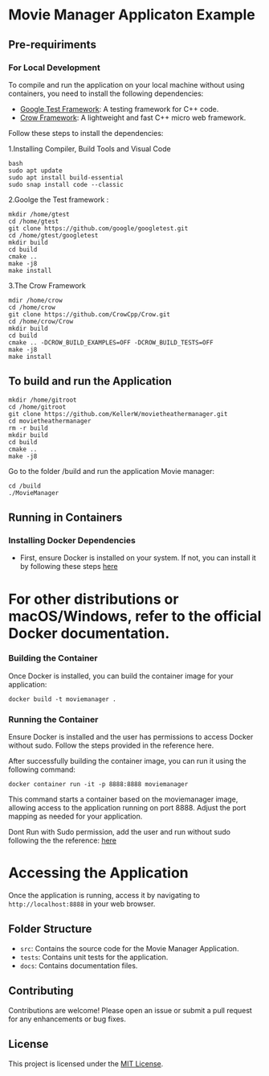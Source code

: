 # Movie Manager Applicaton Example
## Pre-requiriments 

### For Local Development 
To compile and run the application on your local machine without using containers, you need to install the following dependencies:

- [Google Test Framework](https://github.com/google/googletest): A testing framework for C++ code.
- [Crow Framework](https://github.com/CrowCpp/Crow): A lightweight and fast C++ micro web framework.

Follow these steps to install the dependencies:

1.Installing Compiler, Build Tools and Visual Code 
```
bash
sudo apt update
sudo apt install build-essential
sudo snap install code --classic
```
2.Goolge the Test framework :
```
mkdir /home/gtest  
cd /home/gtest          
git clone https://github.com/google/googletest.git 
cd /home/gtest/googletest 
mkdir build 
cd build 
cmake .. 
make -j8
make install
```
3.The Crow Framework
```
mdir /home/crow 
cd /home/crow          
git clone https://github.com/CrowCpp/Crow.git 
cd /home/crow/Crow 
mkdir build 
cd build 
cmake .. -DCROW_BUILD_EXAMPLES=OFF -DCROW_BUILD_TESTS=OFF 
make -j8 
make install
```
## To build and run the Application
```
mkdir /home/gitroot       
cd /home/gitroot         
git clone https://github.com/KellerW/movietheathermanager.git 
cd movietheathermanager 
rm -r build  
mkdir build 
cd build 
cmake .. 
make -j8
```
Go to the folder /build and run the application Movie manager: 
```
cd /build
./MovieManager
```
## Running in Containers 
### Installing Docker Dependencies
 - First, ensure Docker is installed on your system. If not, you can install it by following these steps [here](https://www.digitalocean.com/community/tutorials/how-to-install-and-use-docker-on-ubuntu-22-04)

# For other distributions or macOS/Windows, refer to the official Docker documentation.
### Building the Container 
Once Docker is installed, you can build the container image for your application:
```
docker build -t moviemanager .
```
### Running the Container
Ensure Docker is installed and the user has permissions to access Docker without sudo. Follow the steps provided in the reference here.

After successfully building the container image, you can run it using the following command:
```
docker container run -it -p 8888:8888 moviemanager
```
This command starts a container based on the moviemanager image, allowing access to the application running on port 8888. Adjust the port mapping as needed for your application.

Dont Run with Sudo permission, add the user and run without sudo following the 
the reference: 
[here](https://betterstack.com/community/questions/how-to-fix-permission-denied-error-when-connecting-to-docker/)


# Accessing the Application
Once the application is running, access it by navigating to `http://localhost:8888` in your web browser.
              
## Folder Structure
- `src`: Contains the source code for the Movie Manager Application.
- `tests`: Contains unit tests for the application.
- `docs`: Contains documentation files.

## Contributing
Contributions are welcome! Please open an issue or submit a pull request for any enhancements or bug fixes.
## License
This project is licensed under the [MIT License](LICENSE).